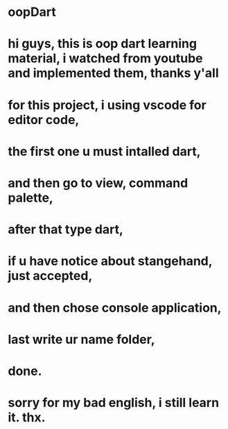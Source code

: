 # oopDart

# hi guys, this is oop dart learning material, i watched from youtube and implemented them, thanks y'all

# for this project, i using vscode for editor code,

# the first one u must intalled dart,

# and then go to view, command palette,

# after that type dart,

# if u have notice about stangehand, just accepted,

# and then chose console application,

# last write ur name folder,

# done.

# sorry for my bad english, i still learn it. thx.
